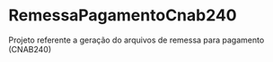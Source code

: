 # RemessaPagamentoCnab240
Projeto referente a geração do arquivos de remessa para pagamento (CNAB240)
